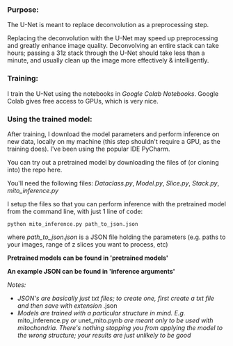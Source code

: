 ### Purpose:
The U-Net is meant to replace deconvolution as a preprocessing step. 

Replacing the deconvolution with the U-Net may speed up preprocessing and greatly enhance image quality. Deconvolving an entire stack can take hours; passing a 31z stack through the U-Net should take less than a minute, and usually clean up the image more effectively & intelligently.

### Training:
I train the U-Net using the notebooks in _Google Colab Notebooks_. Google Colab gives free access to GPUs, which is very nice.

### Using the trained model:
After training, I download the model parameters and perform inference on new data, locally on my machine (this step shouldn't require a GPU, as the training does). I've been using the popular IDE PyCharm.

You can try out a pretrained model by downloading the files of (or cloning into) the repo here. 

You'll need the following files: _Dataclass.py_, _Model.py_, _Slice.py_, _Stack.py_, _mito_inference.py_

I setup the files so that you can perform inference with the pretrained model from the command line, with just 1 line of code:

```
python mito_inference.py path_to_json.json
```

where _path_to_json.json_ is a JSON file holding the parameters (e.g. paths to your images, range of z slices you want to process, etc)

__Pretrained models can be found in 'pretrained models'__

__An example JSON can be found in 'inference arguments'__

_Notes:_ 
  * _JSON's are basically just txt files; to create one, first create a txt file and then save with extension_ .json
  * _Models are trained with a particular structure in mind. E.g._ mito_inference.py _or_ unet_mito.pynb _are meant only to be used with mitochondria. There's nothing stopping you from applying the model to the wrong structure; your results are just unlikely to be good_
